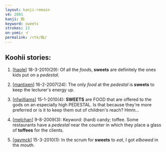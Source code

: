 ```yaml
---
layout: kanji-remain
v4: 2801
kanji: 飴
keyword: sweets
strokes: 13
on-yomi: イ
permalink: /rtk/飴/
---
```


## Koohii stories: 

1) [<a href="http://kanji.koohii.com/profile/haole">haole</a>] 18-3-2010(29): Of all the <em>food</em>s,<strong> sweets</strong> are definitely the ones kids put on a <em>pedestal</em>.

2) [<a href="http://kanji.koohii.com/profile/mantixen">mantixen</a>] 16-2-2007(24): The only <em>food</em> at the <em>pedestal</em> is<strong> sweets</strong> to keep the lecturer&#039;s energy up.

3) [<a href="http://kanji.koohii.com/profile/n1williams">n1williams</a>] 15-1-2010(4): <strong>SWEETS</strong> are FOOD that are offered to the gods on an especially high PEDESTAL. Is that because they&#039;re more preferred or is it to keep them out of children&#039;s reach? Hmm...

4) [<a href="http://kanji.koohii.com/profile/melchan">melchan</a>] 9-8-2009(3): Keyword: (hard) candy; toffee. Some restaurants have a <em>pedestal</em> near the counter in which they place a glass of <strong>toffees</strong> for the clients.

5) [<a href="http://kanji.koohii.com/profile/gavmck">gavmck</a>] 15-3-2010(1): In the scrum for<strong> sweets</strong> to <em>eat</em>, I got <em>elbowed</em> in the <em>mouth</em>.

